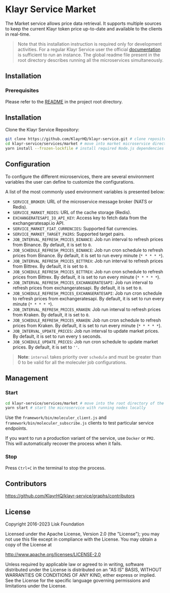 # Klayr Service Market

The Market service allows price data retrieval. It supports multiple sources to keep the current Klayr token price up-to-date and available to the clients in real-time.

> Note that this installation instruction is required only for development activities. For a regular Klayr Service user the official [documentation](https://klayr.xyz/documentation/klayr-service/) is sufficient to run an instance. The global readme file present in the root directory describes running all the microservices simultaneously.

## Installation

### Prerequisites

Please refer to the [README](../../README.md) in the project root directory.

## Installation

Clone the Klayr Service Repository:

```bash
git clone https://github.com/KlayrHQ/klayr-service.git # clone repository
cd klayr-service/services/market # move into market microservice directory
yarn install --frozen-lockfile # install required Node.js dependencies
```

## Configuration

To configure the different microservices, there are several environment variables the user can define to customize the configurations.

A list of the most commonly used environment variables is presented below:

- `SERVICE_BROKER`: URL of the microservice message broker (NATS or Redis).
- `SERVICE_MARKET_REDIS`: URL of the cache storage (Redis).
- `EXCHANGERATESAPI_IO_API_KEY`: Access key to fetch data from the exchangeratesapi.io API.
- `SERVICE_MARKET_FIAT_CURRENCIES`: Supported fiat currencies.
- `SERVICE_MARKET_TARGET_PAIRS`: Supported target pairs.
- `JOB_INTERVAL_REFRESH_PRICES_BINANCE`: Job run interval to refresh prices from Binance. By default, it is set to `0`.
- `JOB_SCHEDULE_REFRESH_PRICES_BINANCE`: Job run cron schedule to refresh prices from Binance. By default, it is set to run every minute (`* * * * *`).
- `JOB_INTERVAL_REFRESH_PRICES_BITTREX`: Job run interval to refresh prices from Bittrex. By default, it is set to `0`.
- `JOB_SCHEDULE_REFRESH_PRICES_BITTREX`: Job run cron schedule to refresh prices from Bittrex. By default, it is set to run every minute (`* * * * *`).
- `JOB_INTERVAL_REFRESH_PRICES_EXCHANGERATESAPI`: Job run interval to refresh prices from exchangeratesapi. By default, it is set to `0`.
- `JOB_SCHEDULE_REFRESH_PRICES_EXCHANGERATESAPI`: Job run cron schedule to refresh prices from exchangeratesapi. By default, it is set to run every minute (`* * * * *`).
- `JOB_INTERVAL_REFRESH_PRICES_KRAKEN`: Job run interval to refresh prices from Kraken. By default, it is set to `0`.
- `JOB_SCHEDULE_REFRESH_PRICES_KRAKEN`: Job run cron schedule to refresh prices from Kraken. By default, it is set to run every minute (`* * * * *`).
- `JOB_INTERVAL_UPDATE_PRICES`: Job run interval to update market prices. By default, it is set to run every `5` seconds.
- `JOB_SCHEDULE_UPDATE_PRICES`: Job run cron schedule to update market prices. By default, it is set to `''`.

> **Note**: `interval` takes priority over `schedule` and must be greater than 0 to be valid for all the moleculer job configurations.

## Management

### Start

```bash
cd klayr-service/services/market # move into the root directory of the market microservice
yarn start # start the microservice with running nodes locally
```

Use the `framework/bin/moleculer_client.js` and `framework/bin/moleculer_subscribe.js` clients to test particular service endpoints.

If you want to run a production variant of the service, use `Docker` or `PM2`. This will automatically recover the process when it fails.

### Stop

Press `Ctrl+C` in the terminal to stop the process.

## Contributors

https://github.com/KlayrHQ/klayr-service/graphs/contributors

## License

Copyright 2016-2023 Lisk Foundation

Licensed under the Apache License, Version 2.0 (the "License");
you may not use this file except in compliance with the License.
You may obtain a copy of the License at

http://www.apache.org/licenses/LICENSE-2.0

Unless required by applicable law or agreed to in writing, software
distributed under the License is distributed on an "AS IS" BASIS,
WITHOUT WARRANTIES OR CONDITIONS OF ANY KIND, either express or implied.
See the License for the specific language governing permissions and
limitations under the License.

[klayr documentation site]: https://klayr.xyz/documentation
